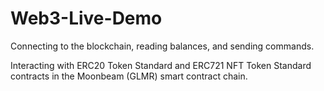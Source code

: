 # Web3-Live-Demo
 Connecting to the blockchain, reading balances, and sending commands.
 
Interacting with ERC20 Token Standard and ERC721 NFT Token Standard contracts in the Moonbeam (GLMR) smart contract chain.
